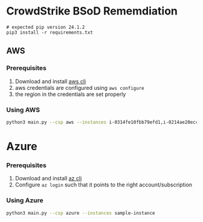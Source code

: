 # CrowdStrike BSoD Rememdiation

```
# expected pip version 24.1.2
pip3 install -r requirements.txt
```

## AWS

### Prerequisites
1. Download and install [aws cli](https://aws.amazon.com/cli/)
1. aws credentials are configured using `aws configure`
2. the region in the credentials are set properly

### Using AWS

```bash
python3 main.py --csp aws --instances i-0314fe10fbb79efd1,i-0214ae20ecc98e5d2
```

# Azure

### Prerequisites
1. Download and install [az cli](https://learn.microsoft.com/en-us/cli/azure/install-azure-cli-linux)
1. Configure `az login` such that it points to the right account/subscription

### Using Azure
```bash
python3 main.py --csp azure --instances sample-instance
```